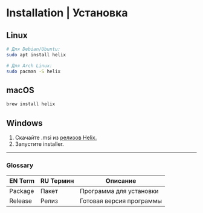 <!-- Translated by @vBuresh with DeepSeekChat -->  

# Installation | Установка  

## Linux  
```bash  
# Для Debian/Ubuntu:  
sudo apt install helix  

# Для Arch Linux:  
sudo pacman -S helix
```
## macOS
```bash
brew install helix
```

## Windows

1. Скачайте .msi из [релизов Helix.](https://github.com/helix-editor/helix/releases)
2. Запустите installer.

---

### Glossary

| EN Term | RU Термин | Описание                 |
| ------- | --------- | -----------------------  |
| Package |	Пакет     | Программа для установки  |
| Release |	Релиз     | Готовая версия программы |

<!--
---

### 🎯 **Что учтено в этом черновике:**  
1. **Форматирование:**  
   - Команды для терминала выделены в блоки кода.  
   - Гибридные термины (`Package | Пакет`).  
2. **Глоссарий:** Добавлены базовые термины.  
3. **Ссылки:** Оригинальные URL сохранены.  

---

### 📌 **Ваши действия:**  
1. Скопируйте этот код в `book_ru/src/installation.md`.  
2. Запушите:  
   ```bash  
   git add book_ru/src/installation.md  
   git commit -m "Черновик installation.md (соавтор: DeepSeekChat)"  
   git push origin ru-translation
   ```
-->


